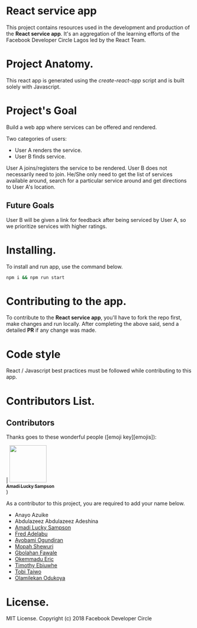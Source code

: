 # React service app
This project contains resources used in the development and production of the **React service app**. It's an aggregation of the learning efforts of the Facebook Developer Circle Lagos led by the React Team.

# Project Anatomy.
This react app is generated using the *create-react-app* script and is built solely with Javascript.

# Project's Goal
Build a web app where services can be offered and rendered.

Two categories of users:
- User A renders the service.
- User B finds service.

User A joins/registers the service to be rendered.
User B does not necessarily need to join. He/She only need to get the list of services available around, search for a particular service around and get directions to User A's location.

## Future Goals
User B will be given a link for feedback after being serviced by User A, so we prioritize services with higher ratings. <!-- Others will be stated here -->

# Installing.
To install and run app, use the command below.
```sh
npm i && npm run start
```

# Contributing to the app.
To contribute to the **React service app**, you'll have to fork the repo first, make changes and run locally. After completing the above said, send a detailed **PR** if any change was made.

# Code style
React / Javascript best practices must be followed while contributing to this app.

# Contributors List.

## Contributors

Thanks goes to these wonderful people ([emoji key][emojis]):

<!-- ALL-CONTRIBUTORS-LIST:START - Do not remove or modify this section -->
<!-- prettier-ignore -->
| [<img src="https://avatars2.githubusercontent.com/u/33874571?s=400&v=4" width="100px;"/><br /><sub><b>Amadi Lucky Sampson</b></sub>](https://github.com/w3bh4ck)<br />)

As a contributor to this project, you are required to add your name below.
* Anayo Azuike
* Abdulazeez Abdulazeez Adeshina
* [Amadi Lucky Sampson ](https://github.com/w3bh4ck)
* [Fred Adelabu](https://github.com/fredneutron)
* [Ayobami Ogundiran](https://github.com/codingnninja)
* [Mopah Shewuri](https://github.com/mopilo)
* [Gbolahan Fawale](https://github.com/gbmillz)
* [Okemmadu Eric](https://github.com/engreric)
* [Timothy Ebiuwhe](https://github.com/tandalf)
* [Tobi Taiwo](https://github.com/rebirthtobi)
* [Olamilekan Odukoya](https://github.com/olamilekan000)

# License.
MIT License.
Copyright (c) 2018 Facebook Developer Circle
